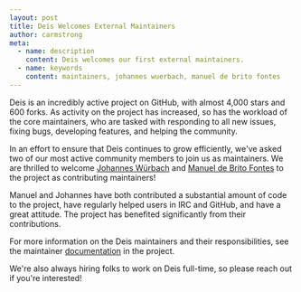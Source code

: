 ```yaml
---
layout: post
title: Deis Welcomes External Maintainers
author: carmstrong
meta:
  - name: description
    content: Deis welcomes our first external maintainers.
  - name: keywords
    content: maintainers, johannes wuerbach, manuel de brito fontes
---
```


Deis is an incredibly active project on GitHub, with almost 4,000 stars and 600 forks. As activity
on the project has increased, so has the workload of the core maintainers, who are tasked with responding
to all new issues, fixing bugs, developing features, and helping the community.

In an effort to ensure that Deis continues to grow efficiently, we've asked two of our
most active community members to join us as maintainers. We are thrilled to welcome [Johannes Würbach](https://github.com/johanneswuerbach)
and [Manuel de Brito Fontes](https://github.com/aledbf) to the project as contributing maintainers!

Manuel and Johannes have both contributed a substantial amount of code to the project, have regularly
helped users in IRC and GitHub, and have a great attitude. The project has benefited significantly
from their contributions.

For more information on the Deis maintainers and their responsibilities, see the maintainer
[documentation](https://github.com/deis/deis/blob/master/MAINTAINERS.md) in the project.

We're also always hiring folks to work on Deis full-time, so please reach out if you're interested!

<!--more-->
